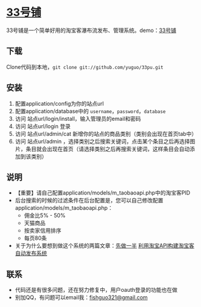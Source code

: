 # [33号铺](http://33pu.net) #

33号铺是一个简单好用的淘宝客瀑布流发布、管理系统。demo：[33号铺](http://33pu.net)

## 下载 ##
Clone代码到本地，`git clone git://github.com/yuguo/33pu.git`

## 安装 ##
1. 配置application/config为你的站点url
2. 配置application/database中的 `username`，`password`，`database`
3. 访问 站点url/login/install，输入管理员的email和密码
4. 访问 站点url/login 登录
5. 访问 站点url/admin/cat 新增你的站点的商品类别（类别会出现在首页tab中）
6. 访问 站点url/admin ，选择类别之后搜索关键词，点击某个条目之后再选择图片，条目就会出现在首页（请选择类别之后再搜索关键词，这样条目会自动添加到该类别）

## 说明 ##
- 【重要】请自己配置application/models/m_taobaoapi.php中的淘宝客PID
- 后台搜索的时候的过滤条件在后台配置是，您可以自己修改配置application/models/m_taobaoapi.php：
	- 佣金比5% - 50%
	- 天猫商品
	- 按卖家信用排序
	- 每页80条
- 关于为什么要想到做这个系统的两篇文章：[先做一半](http://yuguo.us/weblog/half-first/) [利用淘宝API构建淘宝客自动发布系统](http://yuguo.us/weblog/a-cps-cms-build-with-taobao-api/) 

## 联系 ##
- 代码还是有很多问题，还在努力修复中，用户oauth登录的功能也在做
- 别加QQ，有问题可以email我：fishguo321@gmail.com